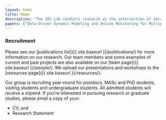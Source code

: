 ```yaml
---
layout: home
title: Home
description: "The IDS Lab conducts research at the intersection of data science, software engineering, graph theory and artificial intelligence. We develop novel algorithms and computational tools to bring a new level of reliability, trust, and decision making capabilities to the industry."
papers: ["Data-Driven Dynamic Modeling and Online Monitoring for Multiphase and Multimode Batch Processes with Uneven Batch Durations", "Machine Direction Adaptive Control on a Paper Machine", "Towards Self-Driving Processes: A Deep Reinforcement Learning Approach to Control", "Univariate model-based deadband alarm design for nonlinear processes"]
---
```


### Recruitment

Please see our [publications list]({{ site.baseurl }}/publications/) for more information on our research. Our team members and some examples of current and past projects are also available on our [team page]({{ site.baseurl }}/people/). We upload our presentations and workshops to the [resources page]({{ site.baseurl }}/resources/).

Our group is recruiting year-round for postdocs, MASc and PhD students, visiting students and undergraduate students. All admitted students will receive a stipend. If you're interested in pursuing research or graduate studies, please email a copy of your:

- CV, and
- Research Statement


